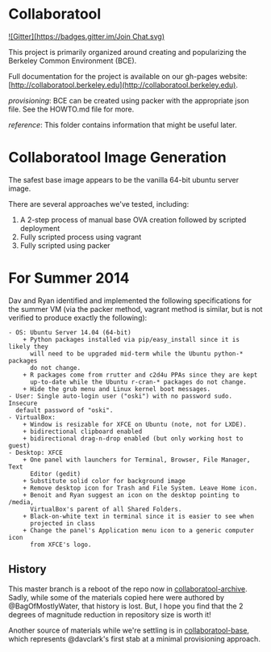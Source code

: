 Collaboratool
=============
[![Gitter](https://badges.gitter.im/Join Chat.svg)](https://gitter.im/dlab-berkeley/collaboratool?utm_source=badge&utm_medium=badge&utm_campaign=pr-badge&utm_content=badge)

This project is primarily organized around creating and popularizing the
Berkeley Common Environment (BCE).

Full documentation for the project is available on our gh-pages website:
[http://collaboratool.berkeley.edu](http://collaboratool.berkeley.edu).

*provisioning*: BCE can be created using packer with the appropriate json file.
See the HOWTO.md file for more.

*reference*: This folder contains information that might be useful later.

Collaboratool Image Generation
==============================

The safest base image appears to be the vanilla 64-bit ubuntu server image.

There are several approaches we've tested, including:

 1. A 2-step process of manual base OVA creation followed by scripted deployment
 2. Fully scripted process using vagrant
 3. Fully scripted using packer


For Summer 2014
===============

Dav and Ryan identified and implemented the following specifications for the
summer VM (via the packer method, vagrant method is similar, but is not verified
to produce exactly the following):

    - OS: Ubuntu Server 14.04 (64-bit)
        + Python packages installed via pip/easy_install since it is likely they
          will need to be upgraded mid-term while the Ubuntu python-* packages
          do not change.
        + R packages come from rrutter and c2d4u PPAs since they are kept
          up-to-date while the Ubuntu r-cran-* packages do not change.
        + Hide the grub menu and Linux kernel boot messages.
    - User: Single auto-login user ("oski") with no password sudo. Insecure
      default password of "oski".
    - VirtualBox:
        + Window is resizable for XFCE on Ubuntu (note, not for LXDE).
        + bidirectional clipboard enabled
        + bidirectional drag-n-drop enabled (but only working host to guest)
    - Desktop: XFCE
        + One panel with launchers for Terminal, Browser, File Manager, Text
          Editor (gedit)
        + Substitute solid color for background image
        + Remove desktop icon for Trash and File System. Leave Home icon.
        + Benoit and Ryan suggest an icon on the desktop pointing to /media,
          VirtualBox's parent of all Shared Folders.
        + Black-on-white text in terminal since it is easier to see when
          projected in class
        + Change the panel's Application menu icon to a generic computer icon
          from XFCE's logo.


History
-------

This master branch is a reboot of the repo now in
[collaboratool-archive](https://github.com/dlab-berkeley/collaboratool-archive).
Sadly, while some of the materials copied here were authored by
@BagOfMostlyWater, that history is lost. But, I hope you find that the 2 degrees
of magnitude reduction in repository size is worth it!

Another source of materials while we're settling is in
[collaboratool-base](https://github.com/dlab-berkeley/collaboratool-base), which
represents @davclark's first stab at a minimal provisioning approach.
